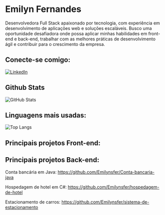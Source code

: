 # Emilyn Fernandes

Desenvolvedora Full Stack apaixonado por tecnologia, com experiência em desenvolvimento de aplicações web e soluções escaláveis. Busco uma oportunidade desafiadora onde possa aplicar minhas habilidades em front-end e back-end, trabalhar com as melhores práticas de desenvolvimento ágil e contribuir para o crescimento da empresa.

## Conecte-se comigo:

[![LinkedIn](https://img.shields.io/badge/LinkedIn-000?style=for-the-badge&logo=linkedin&logoColor=0E76A8)](www.linkedin.com/in/emilynsfer013) 


## Github Stats 

![GitHub Stats](https://github-readme-stats.vercel.app/api?username=Emilynsfer&theme=transparent&bg_color=000&border_color=30A3DC&show_icons=true&icon_color=30A3DC&title_color=E94D5F&text_color=FFF)


## Linguagens mais usadas: 

![Top Langs](https://github-readme-stats-git-masterrstaa-rickstaa.vercel.app/api/top-langs/?username=Emilynsfer&layout=compact&bg_color=000&border_color=30A3DC&title_color=E94D5F&text_color=FFF)


## Principais projetos Front-end:



## Principais projetos Back-end:

Conta bancária em Java: <a href="https://github.com/Emilynsfer/Conta-bancaria-java">https://github.com/Emilynsfer/Conta-bancaria-java</a>

Hospedagem de hotel em C#: <a href="https://github.com/Emilynsfer/hospedagem-de-hotel">https://github.com/Emilynsfer/hospedagem-de-hotel</a>

Estacionamento de carros: <a href="https://github.com/Emilynsfer/sistema-de-estacionamento">https://github.com/Emilynsfer/sistema-de-estacionamento</a>



